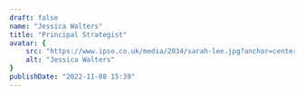 ```yaml
---
draft: false
name: "Jessica Walters"
title: "Principal Strategist"
avatar: {
    src: "https://www.ipso.co.uk/media/2034/sarah-lee.jpg?anchor=center&mode=crop&width=768&height=625&rnd=132699657130000000",
    alt: "Jessica Walters"
}
publishDate: "2022-11-08 15:39"
---
```

